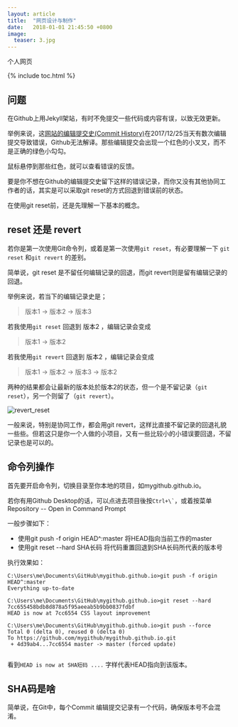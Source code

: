 ```yaml
---
layout: article
title:  "网页设计与制作"
date:   2018-01-01 21:45:50 +0800
image:
  teaser: 3.jpg
---
```


个人网页

{% include toc.html %}

## 问题

在Github上用Jekyll架站，有时不免提交一些代码或内容有误，以致无效更新。

举例来说，这[网站的编辑提交史(Commit History)](https://github.com/hanteng/mygithub.github.io/commits/master)在2017/12/25当天有数次编辑提交导致错误，Github无法解译。那些编辑提交会出现一个红色的小叉叉，而不是正确的绿色小勾勾。

鼠标悬停到那些红色，就可以查看错误的反馈。

要是你不想在Github的编辑提交史留下这样的错误记录，而你又没有其他协同工作者的话，其实是可以采取git reset的方式回退到错误前的状态。

在使用git reset前，还是先理解一下基本的概念。

## reset 还是 revert 

若你是第一次使用Git命令列，或着是第一次使用```git reset```，有必要理解一下 ```git reset``` 和```git revert``` 的差别。

简单说，git reset 是不留任何编辑记录的回退，而git revert则是留有编辑记录的回退。

举例来说，若当下的编辑记录史是；

> 版本1  →  版本2   →  版本3

若我使用```git reset``` 回退到 版本2 ，编辑记录会变成

> 版本1  →  版本2

若我使用```git revert``` 回退到 版本2 ，编辑记录会变成

> 版本1  →  版本2   →  版本3  →  版本2 

两种的结果都会让最新的版本处於版本2的状态，但一个是不留记录（```git reset```），另一个则留了（```git revert```）。

![revert_reset](https://alexdiliberto.com/talks/all-things-git/img/revert_reset.png)

一般来说，特别是协同工作，都会用git revert，这样比直接不留记录的回退礼貌一些些。但若这只是你一个人做的小项目，又有一些比较小的小错误要回退，不留记录也是可以的。

## 命令列操作
首先要开启命令列，切换目录至你本地的项目，如mygithub.github.io。

若你有用Github Desktop的话，可以点进去项目後按``` Ctrl+\` ```，或着按菜单Repository -- Open in Command Prompt

一般步骤如下：
- 使用git push -f origin HEAD^:master 将HEAD指向当前工作的master
- 使用git reset --hard SHA长码 将代码重置回退到SHA长码所代表的版本号

执行效果如：
<pre class="highlight"><code>C:\Users\me\Documents\GitHub\mygithub.github.io>git push -f origin HEAD^:master
Everything up-to-date

C:\Users\me\Documents\GitHub\mygithub.github.io>git reset --hard 7cc655458bdb8d878a5f95aeeab5b9bb0837fdbf
HEAD is now at 7cc6554 CSS layout improvement

C:\Users\me\Documents\GitHub\mygithub.github.io>git push --force
Total 0 (delta 0), reused 0 (delta 0)
To https://github.com/mygithub/mygithub.github.io.git
 + 4d39ab4...7cc6554 master -> master (forced update)

</code></pre>

看到```HEAD is now at SHA短码 ....``` 字样代表HEAD指向到该版本。

## SHA码是啥

简单说，在Git中，每个Commit 编辑提交记录有一个代码，确保版本号不会混淆。
